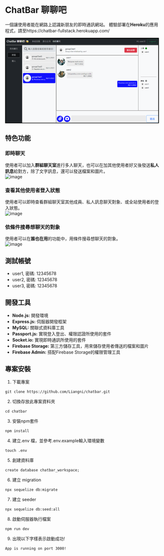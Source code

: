# ChatBar 聊聊吧
一個讓使用者能在網路上認識新朋友的即時通訊網站。
體驗部署在**Heroku**的應用程式，請至https://chatbar-fullstack.herokuapp.com/

![image](/public/image/group_messages.png)

## 特色功能
### 即時聊天
使用者可以加入**群組聊天室**進行多人聊天，也可以在加其他使用者好又後發送**私人訊息**給對方，除了文字訊息，還可以發送檔案和圖片。
<br/>
![image](/public/image/send_messages.gif)

### 查看其他使用者登入狀態
使用者可以即時查看群組聊天室其他成員、私人訊息聊天對象、或全站使用者的登入狀態。
<br/>
![image](/public/image/show_online_status.gif)

### 依條件搜尋想聊天的對象
使用者可以在**誰也在用**的功能中，用條件搜尋想聊天的對象。
<br/>
![image](/public/image/filter_users.gif)

## 測試帳號
* user1, 密碼: 12345678
* user2, 密碼: 12345678
* user3, 密碼: 12345678

## 開發工具
* **Node.js:** 開發環境
* **Express.js:** 伺服器開發框架
* **MySQL:** 關聯式資料庫工具
* **Passport.js:** 實現登入登出、權限認證所使用的套件
* **Socket.io:** 實現即時通訊所使用的套件
* **Firebase Storage:** 第三方儲存工具，用來儲存使用者傳送的檔案和圖片
* **Firebase Admin:** 搭配Firebase Storage的權限管理工具

## 專案安裝
1. 下載專案
```
git clone https://github.com/Liangni/chatbar.git
```

2. 切換存放此專案資料夾
```
cd chatbar
```

3. 安裝npm套件
```
npm install
```

4. 建立.env 檔，並參考.env.example輸入環境變數
```
touch .env
```

5. 創建資料庫
```
create database chatbar_workspace;
```

6. 建立 migration
```
npx sequelize db:migrate
```

7. 建立 seeder
```
npx sequelize db:seed:all
```

8. 啟動伺服器執行檔案
```
npm run dev
```

9. 出現以下字樣表示啟動成功!
```
App is running on port 3000!
```



